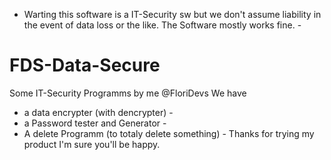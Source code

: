 - Warting this software is a IT-Security sw but we don't assume liability in the event of data loss or the like. The Software mostly works fine. -
# FDS-Data-Secure
Some IT-Security Programms by me @FloriDevs
We have
- a data encrypter (with dencrypter) - 
- a Password tester and Generator -
- A delete Programm (to totaly delete something) -
Thanks for trying my product I'm sure you'll be happy.
